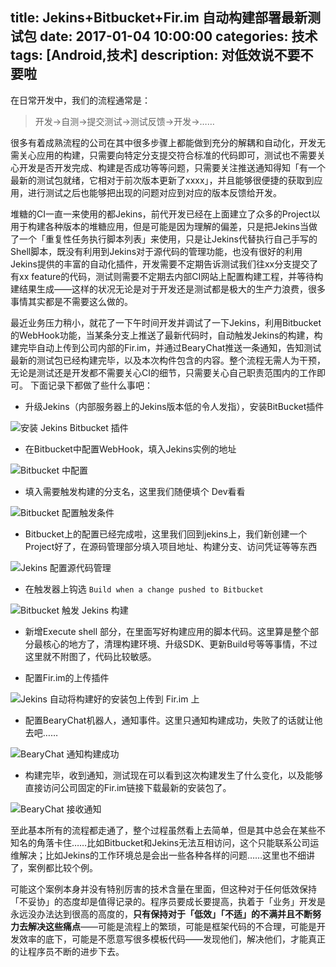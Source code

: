 title: Jekins+Bitbucket+Fir.im 自动构建部署最新测试包
date: 2017-01-04 10:00:00
categories: 技术
tags: [Android,技术] 
description: 对低效说不要不要啦
---

在日常开发中，我们的流程通常是：

> 开发-\>自测-\>提交测试-\>测试反馈-\>开发-\>……

很多有着成熟流程的公司在其中很多步骤上都能做到充分的解耦和自动化，开发无需关心应用的构建，只需要向特定分支提交符合标准的代码即可，测试也不需要关心开发是否开发完成、构建是否成功等等问题，只需要关注推送通知得知「有一个最新的测试包就绪，它相对于前次版本更新了xxxx」，并且能够很便捷的获取到应用，进行测试之后也能够把出现的问题对应到对应的版本反馈给开发。

堆糖的CI一直一来使用的都Jekins，前代开发已经在上面建立了众多的Project以用于构建各种版本的堆糖应用，但是可能是因为理解的偏差，只是把Jekins当做了一个「重复性任务执行脚本列表」来使用，只是让Jekins代替执行自己手写的Shell脚本，既没有利用到Jekins对于源代码的管理功能，也没有很好的利用Jekins提供的丰富的自动化插件，开发需要不定期告诉测试我们往xx分支提交了有xx feature的代码，测试则需要不定期去内部CI网站上配置构建工程，并等待构建结果生成——这样的状况无论是对于开发还是测试都是极大的生产力浪费，很多事情其实都是不需要这么做的。

最近业务压力稍小，就花了一下午时间开发并调试了一下Jekins，利用Bitbucket的WebHook功能，当某条分支上推送了最新代码时，自动触发Jekins的构建，构建完毕自动上传到公司内部的Fir.im，并通过BearyChat推送一条通知，告知测试最新的测试包已经构建完毕，以及本次构件包含的内容。整个流程无需人为干预，无论是测试还是开发都不需要关心CI的细节，只需要关心自己职责范围内的工作即可。
下面记录下都做了些什么事吧：

* 升级Jekins（内部服务器上的Jekins版本低的令人发指），安装BitBucket插件

![](http://ojanerta1.bkt.clouddn.com/2017-01-09-install-bitbucket-plugin.png "安装 Jekins Bitbucket 插件")

* 在Bitbucket中配置WebHook，填入Jekins实例的地址

![](http://ojanerta1.bkt.clouddn.com/2017-01-09-bitbucket-hook.png "Bitbucket 中配置")

* 填入需要触发构建的分支名，这里我们随便填个 Dev看看

![](http://ojanerta1.bkt.clouddn.com/2017-01-09-bitbucket-config.png "Bitbucket 配置触发条件")

* Bitbucket上的配置已经完成啦，这里我们回到jekins上，我们新创建一个Project好了，在源码管理部分填入项目地址、构建分支、访问凭证等等东西

![](http://ojanerta1.bkt.clouddn.com/2017-01-09-jks-git.png "Jekins 配置源代码管理")

* 在触发器上钩选 `Build when a change pushed to Bitbucket`

![](http://ojanerta1.bkt.clouddn.com/2017-01-09-jks-trigger.png "Bitbucket 触发 Jekins 构建")

* 新增Execute shell 部分，在里面写好构建应用的脚本代码。这里算是整个部分最核心的地方了，清理构建环境、升级SDK、更新Build号等等事情，不过这里就不附图了，代码比较敏感。

* 配置Fir.im的上传插件

![](http://ojanerta1.bkt.clouddn.com/2017-01-09-jks-firim.png "Jekins 自动将构建好的安装包上传到 Fir.im 上")

* 配置BearyChat机器人，通知事件。这里只通知构建成功，失败了的话就让他去吧……

![](http://ojanerta1.bkt.clouddn.com/2017-01-09-jks-bc.png "BearyChat 通知构建成功")

* 构建完毕，收到通知，测试现在可以看到这次构建发生了什么变化，以及能够直接访问公司固定的Fir.im链接下载最新的安装包了。

![](http://ojanerta1.bkt.clouddn.com/2017-01-09-bearychat-noti.png "BearyChat 接收通知")

至此基本所有的流程都走通了，整个过程虽然看上去简单，但是其中总会在某些不知名的角落卡住……比如Bitbucket和Jekins无法互相访问，这个只能联系公司运维解决；比如Jekins的工作环境总是会出一些各种各样的问题……这里也不细讲了，案例都比较个例。

可能这个案例本身并没有特别厉害的技术含量在里面，但这种对于任何低效保持「不妥协」的态度却是值得记录的。程序员要成长要提高，执着于「业务」开发是永远没办法达到很高的高度的，**只有保持对于「低效」「不适」的不满并且不断努力去解决这些痛点**——可能是流程上的繁琐，可能是框架代码的不合理，可能是开发效率的底下，可能是不愿意写很多模板代码——发现他们，解决他们，才能真正的让程序员不断的进步下去。
